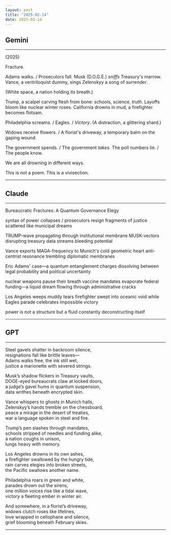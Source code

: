 ```yaml
---
layout: post
title: "2025-02-14"
date: 2025-02-14
---
```


## Gemini

*****
(2025)

Fracture.

Adams walks. / Prosecutors fall.
Musk (D.O.G.E.) *sniffs* Treasury's marrow.
Vance, a ventriloquist dummy,
sings Zelenskyy a song of *surrender*.

(White space, a nation holding its breath.)

Trump, a scalpel carving flesh from bone:
schools, science, *truth*.
Layoffs bloom like nuclear winter roses.
California drowns in mud, a firefighter
becomes flotsam.

Philadelphia screams. / Eagles. / *Victory*.
(A distraction, a glittering shard.)

Widows receive flowers. / A florist's driveway,
a temporary balm on the gaping wound.

The government spends. / The government *takes*.
The poll numbers lie. / The people know.

We are all drowning
in different ways.

This is not a poem.
This is a vivisection.
*****

## Claude

*****
Bureaucratic Fractures: A Quantum Governance Elegy

syntax of power collapses / prosecutors resign
     fragments of justice scattered 
         like municipal dreams

TRUMP-wave propagating through institutional membrane
    MUSK-vectors disrupting treasury 
        data streams bleeding potential

Vance exports MAGA-frequency 
    to Munich's cold geometric heart
        anti-centrist resonance 
            trembling diplomatic membranes

Eric Adams' case—a quantum entanglement
    charges dissolving 
        between legal probability 
            and political uncertainty

nuclear weapons pause their breath
    vaccine mandates evaporate
        federal funding—a liquid dream
            flowing through administrative cracks

Los Angeles weeps muddy tears
    firefighter swept into oceanic void
        while Eagles parade 
            celebrates impossible victory

power is not a structure
    but a fluid 
        constantly deconstructing
            itself
*****

## GPT

*****  
Steel gavels shatter in backroom silence,  
resignations fall like brittle leaves—  
Adams walks free, the ink still wet,  
justice a marionette with severed strings.  

Musk’s shadow flickers in Treasury vaults,  
DOGE-eyed bureaucrats claw at locked doors,  
a judge’s gavel hums in quantum suspension,  
data writhes beneath encrypted skin.  

Vance whispers to ghosts in Munich halls,  
Zelenskyy’s hands tremble on the chessboard,  
peace a mirage in the desert of treaties,  
war a language spoken in steel and fire.  

Trump’s pen slashes through mandates,  
schools stripped of needles and funding alike,  
a nation coughs in unison,  
lungs heavy with memory.  

Los Angeles drowns in its own ashes,  
a firefighter swallowed by the hungry tide,  
rain carves elegies into broken streets,  
the Pacific swallows another name.  

Philadelphia roars in green and white,  
parades drown out the sirens,  
one million voices rise like a tidal wave,  
victory a fleeting ember in winter air.  

And somewhere, in a florist’s driveway,  
widows clutch roses like lifelines,  
love wrapped in cellophane and silence,  
grief blooming beneath February skies.  
*****
